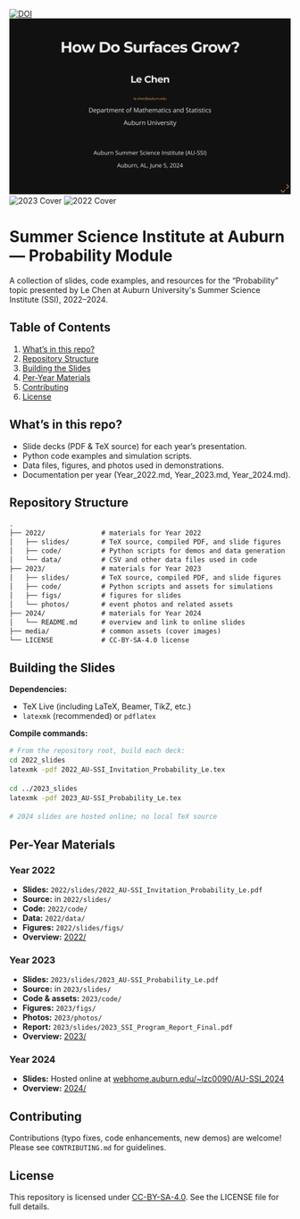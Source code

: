  [![DOI](https://zenodo.org/badge/DOI/10.5281/zenodo.10206799.svg)](https://doi.org/10.5281/zenodo.10206799)
 ![2024 Cover](./media/2024_AU-SSI_Probability_Slides.png)
 ![2023 Cover](./media/2023_AU-SSI_Probability_Slides.png)
 ![2022 Cover](./media/2022_AU-SSI_Probability_Slides.png)

 # Summer Science Institute at Auburn — Probability Module

 A collection of slides, code examples, and resources for the “Probability” topic presented by Le Chen at Auburn University's Summer Science Institute (SSI), 2022–2024.

 ## Table of Contents

 1. [What’s in this repo?](#whats-in-this-repo)
 2. [Repository Structure](#repository-structure)
 3. [Building the Slides](#building-the-slides)
 4. [Per-Year Materials](#per-year-materials)
 5. [Contributing](#contributing)
 6. [License](#license)

 ## What’s in this repo?

 - Slide decks (PDF & TeX source) for each year’s presentation.
 - Python code examples and simulation scripts.
 - Data files, figures, and photos used in demonstrations.
 - Documentation per year (Year_2022.md, Year_2023.md, Year_2024.md).

 ## Repository Structure

 ```
 .
 ├── 2022/              # materials for Year 2022
 │   ├── slides/        # TeX source, compiled PDF, and slide figures
 │   ├── code/          # Python scripts for demos and data generation
 │   └── data/          # CSV and other data files used in code
 ├── 2023/              # materials for Year 2023
 │   ├── slides/        # TeX source, compiled PDF, and slide figures
 │   ├── code/          # Python scripts and assets for simulations
 │   ├── figs/          # figures for slides
 │   └── photos/        # event photos and related assets
 ├── 2024/              # materials for Year 2024
 │   └── README.md      # overview and link to online slides
 ├── media/             # common assets (cover images)
 └── LICENSE            # CC-BY-SA-4.0 license
 ```

 ## Building the Slides

 **Dependencies:**
 - TeX Live (including LaTeX, Beamer, TikZ, etc.)
 - `latexmk` (recommended) or `pdflatex`

 **Compile commands:**
 ```bash
 # From the repository root, build each deck:
 cd 2022_slides
 latexmk -pdf 2022_AU-SSI_Invitation_Probability_Le.tex

 cd ../2023_slides
 latexmk -pdf 2023_AU-SSI_Probability_Le.tex

 # 2024 slides are hosted online; no local TeX source
 ```

 ## Per-Year Materials

### Year 2022
- **Slides:** `2022/slides/2022_AU-SSI_Invitation_Probability_Le.pdf`
- **Source:** in `2022/slides/`
- **Code:** `2022/code/`
- **Data:** `2022/data/`
- **Figures:** `2022/slides/figs/`
- **Overview:** [2022/](2022/)

### Year 2023
- **Slides:** `2023/slides/2023_AU-SSI_Probability_Le.pdf`
- **Source:** in `2023/slides/`
- **Code & assets:** `2023/code/`
- **Figures:** `2023/figs/`
- **Photos:** `2023/photos/`
- **Report:** `2023/slides/2023_SSI_Program_Report_Final.pdf`
- **Overview:** [2023/](2023/)

### Year 2024
- **Slides:** Hosted online at [webhome.auburn.edu/~lzc0090/AU-SSI_2024](http://webhome.auburn.edu/~lzc0090/AU-SSI_2024/#/)
- **Overview:** [2024/](2024/)

 ## Contributing

 Contributions (typo fixes, code enhancements, new demos) are welcome! Please see `CONTRIBUTING.md` for guidelines.

 ## License

 This repository is licensed under [CC-BY-SA-4.0](LICENSE). See the LICENSE file for full details.